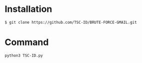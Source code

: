 
# Installation
```bash
$ git clone https://github.com/TSC-ID/BRUTE-FORCE-GMAIL.git
```
# Command
```bash
python3 TSC-ID.py 

```



